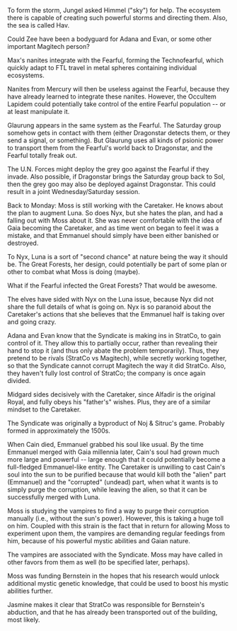 To form the storm, Jungel asked Himmel (&quot;sky&quot;) for help. The ecosystem there is capable of creating such powerful storms and directing them. Also, the sea is called Hav.

Could Zee have been a bodyguard for Adana and Evan, or some other important Magitech person?

Max's nanites integrate with the Fearful, forming the Technofearful, which quickly adapt to FTL travel in metal spheres containing individual ecosystems.

Nanites from Mercury will then be useless against the Fearful, because they have already learned to integrate these nanites. However, the Occultem Lapidem could potentially take control of the entire Fearful population -- or at least manipulate it.

Glaurung appears in the same system as the Fearful. The Saturday group somehow gets in contact with them (either Dragonstar detects them, or they send a signal, or something). But Glaurung uses all kinds of psionic power to transport them from the Fearful's world back to Dragonstar, and the Fearful totally freak out.

The U.N. Forces might deploy the grey goo against the Fearful if they invade. Also possible, if Dragonstar brings the Saturday group back to Sol, then the grey goo may also be deployed against Dragonstar. This could result in a joint Wednesday/Saturday session.

Back to Monday: Moss is still working with the Caretaker. He knows about the plan to augment Luna. So does Nyx, but she hates the plan, and had a falling out with Moss about it. She was never comfortable with the idea of Gaia becoming the Caretaker, and as time went on began to feel it was a mistake, and that Emmanuel should simply have been either banished or destroyed.

To Nyx, Luna is a sort of &quot;second chance&quot; at nature being the way it should be. The Great Forests, her design, could potentially be part of some plan or other to combat what Moss is doing (maybe).

What if the Fearful infected the Great Forests? That would be awesome.

The elves have sided with Nyx on the Luna issue, because Nyx did not share the full details of what is going on. Nyx is so paranoid about the Caretaker's actions that she believes that the Emmanuel half is taking over and going crazy.

Adana and Evan know that the Syndicate is making ins in StratCo, to gain control of it. They allow this to partially occur, rather than revealing their hand to stop it (and thus only abate the problem temporarily). Thus, they pretend to be rivals (StratCo vs Magitech), while secretly working together, so that the Syndicate cannot corrupt Magitech the way it did StratCo. Also, they haven't fully lost control of StratCo; the company is once again divided.

Midgard sides decisively with the Caretaker, since Alfadir is the original Royal, and fully obeys his &quot;father's&quot; wishes. Plus, they are of a similar mindset to the Caretaker.

The Syndicate was originally a byproduct of Noj &amp; Sitruc's game. Probably formed in approximately the 1500s.

When Cain died, Emmanuel grabbed his soul like usual. By the time Emmanuel merged with Gaia millennia later, Cain's soul had grown much more large and powerful -- large enough that it could potentially become a full-fledged Emmanuel-like entity. The Caretaker is unwilling to cast Cain's soul into the sun to be purified because that would kill both the &quot;alien&quot; part (Emmanuel) and the &quot;corrupted&quot; (undead) part, when what it wants is to simply purge the corruption, while leaving the alien, so that it can be successfully merged with Luna.

Moss is studying the vampires to find a way to purge their corruption manually (i.e., without the sun's power). However, this is taking a huge toll on him. Coupled with this strain is the fact that in return for allowing Moss to experiment upon them, the vampires are demanding regular feedings from him, because of his powerful mystic abilities and Gaian nature.

The vampires are associated with the Syndicate. Moss may have called in other favors from them as well (to be specified later, perhaps).

Moss was funding Bernstein in the hopes that his research would unlock additional mystic genetic knowledge, that could be used to boost his mystic abilities further.

Jasmine makes it clear that StratCo was responsible for Bernstein's abduction, and that he has already been transported out of the building, most likely.

